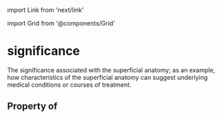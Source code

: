 import Link from 'next/link'
  
import Grid from '@components/Grid'

# significance

The significance associated with the superficial anatomy; as an example, how characteristics of the superficial anatomy can suggest underlying medical conditions or courses of treatment.

## Property of



